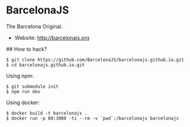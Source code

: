 # BarcelonaJS

The Barcelona Original.

* Website: http://barcelonajs.org

## How to hack?

```
$ git clone https://github.com/BarcelonaJS/barcelonajs.github.io.git
$ cd barcelonajs.github.io.git
```

Using npm:

```
$ git submodule init
$ npm run dev
```


Using docker:

```
$ docker build -t barcelonajs .
$ docker run -p 80:3000 -ti --rm -v `pwd`:/barcelonajs barcelonajs
```

